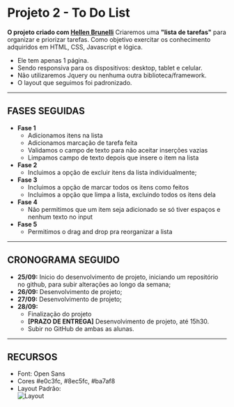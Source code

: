 # Projeto 2 - To Do List

**O projeto criado com [Hellen Brunelli](https://github.com/hellenbrunelli)**
Criaremos uma **"lista de tarefas"** para organizar e priorizar tarefas.
Como objetivo exercitar os conhecimento adquiridos em HTML, CSS, Javascript e lógica.

- Ele tem apenas 1 página.
- Sendo responsiva para os dispositivos: desktop, tablet e celular.
- Não utilizaremos Jquery ou nenhuma outra biblioteca/framework.
- O layout que seguimos foi padronizado.

--------------

## FASES SEGUIDAS
- **Fase 1**
    - Adicionamos itens na lista
    - Adicionamos marcação de tarefa feita 
    - Validamos o campo de texto para não aceitar inserções vazias
    - Limpamos campo de texto depois que insere o item na lista
- **Fase 2**
    - Incluimos a opção de excluir itens da lista individualmente;
- **Fase 3**
    - Incluimos a opção de marcar todos os itens como feitos
    - Incluimos a opção que limpa a lista, excluindo todos os itens dela
- **Fase 4**	
    - Não permitimos que um item seja adicionado se só tiver espaços e nenhum texto no input
- **Fase 5**	
    - Permitimos o drag and drop pra reorganizar a lista

--------------

## CRONOGRAMA SEGUIDO
- **25/09:** Inicio do desenvolvimento de projeto, iniciando um repositório no github, para subir alterações ao longo da semana;
- **26/09:** Desenvolvimento de projeto;
- **27/09:** Desenvolvimento de projeto;
- **28/09:** 
    - Finalização do projeto
    - **[PRAZO DE ENTREGA]** Desenvolvimento de projeto, até 15h30.
    - Subir no GitHub de ambas as alunas.

--------------

## RECURSOS
- Font: Open Sans
- Cores #e0c3fc, #8ec5fc, #ba7af8
- Layout Padrão:    
![Layout](https://raw.githubusercontent.com/alessouza/projeto02_to-do-list/master/img/layout.png)




